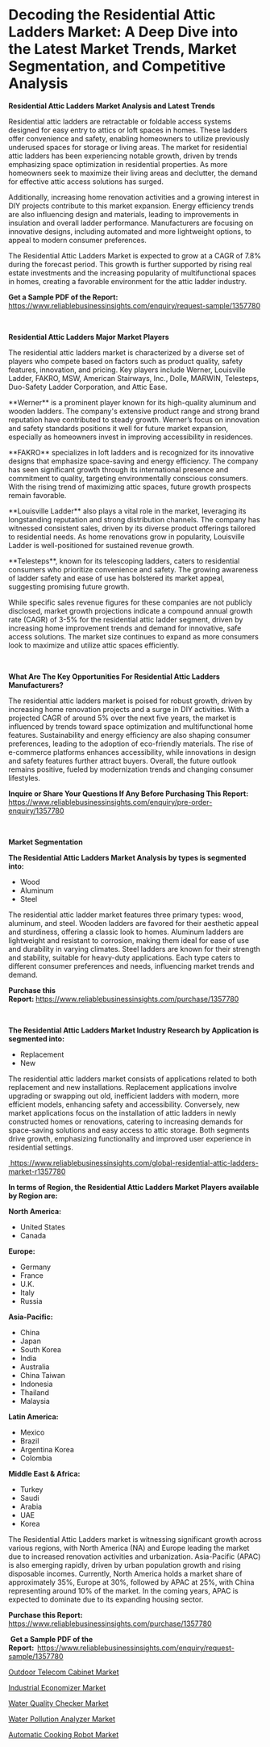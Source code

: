 <p><h1>Decoding the Residential Attic Ladders Market: A Deep Dive into the Latest Market Trends, Market Segmentation, and Competitive Analysis</h1></p><p><strong>Residential Attic Ladders Market Analysis and Latest Trends</strong></p>
<p><p>Residential attic ladders are retractable or foldable access systems designed for easy entry to attics or loft spaces in homes. These ladders offer convenience and safety, enabling homeowners to utilize previously underused spaces for storage or living areas. The market for residential attic ladders has been experiencing notable growth, driven by trends emphasizing space optimization in residential properties. As more homeowners seek to maximize their living areas and declutter, the demand for effective attic access solutions has surged.</p><p>Additionally, increasing home renovation activities and a growing interest in DIY projects contribute to this market expansion. Energy efficiency trends are also influencing design and materials, leading to improvements in insulation and overall ladder performance. Manufacturers are focusing on innovative designs, including automated and more lightweight options, to appeal to modern consumer preferences.</p><p>The Residential Attic Ladders Market is expected to grow at a CAGR of 7.8% during the forecast period. This growth is further supported by rising real estate investments and the increasing popularity of multifunctional spaces in homes, creating a favorable environment for the attic ladder industry.</p></p>
<p><strong>Get a Sample PDF of the Report:&nbsp;</strong> <a href="https://www.reliablebusinessinsights.com/enquiry/request-sample/1357780?utm_campaign=1873&utm_medium=2&utm_source=Github&utm_content=ia&utm_term=11042025&utm_id=residential-attic-ladders">https://www.reliablebusinessinsights.com/enquiry/request-sample/1357780</a></p>
<p>&nbsp;</p>
<p><strong>Residential Attic Ladders Major Market Players</strong></p>
<p><p>The residential attic ladders market is characterized by a diverse set of players who compete based on factors such as product quality, safety features, innovation, and pricing. Key players include Werner, Louisville Ladder, FAKRO, MSW, American Stairways, Inc., Dolle, MARWIN, Telesteps, Duo-Safety Ladder Corporation, and Attic Ease.</p><p>**Werner** is a prominent player known for its high-quality aluminum and wooden ladders. The company's extensive product range and strong brand reputation have contributed to steady growth. Werner’s focus on innovation and safety standards positions it well for future market expansion, especially as homeowners invest in improving accessibility in residences.</p><p>**FAKRO** specializes in loft ladders and is recognized for its innovative designs that emphasize space-saving and energy efficiency. The company has seen significant growth through its international presence and commitment to quality, targeting environmentally conscious consumers. With the rising trend of maximizing attic spaces, future growth prospects remain favorable.</p><p>**Louisville Ladder** also plays a vital role in the market, leveraging its longstanding reputation and strong distribution channels. The company has witnessed consistent sales, driven by its diverse product offerings tailored to residential needs. As home renovations grow in popularity, Louisville Ladder is well-positioned for sustained revenue growth.</p><p>**Telesteps**, known for its telescoping ladders, caters to residential consumers who prioritize convenience and safety. The growing awareness of ladder safety and ease of use has bolstered its market appeal, suggesting promising future growth.</p><p>While specific sales revenue figures for these companies are not publicly disclosed, market growth projections indicate a compound annual growth rate (CAGR) of 3-5% for the residential attic ladder segment, driven by increasing home improvement trends and demand for innovative, safe access solutions. The market size continues to expand as more consumers look to maximize and utilize attic spaces efficiently.</p></p>
<p>&nbsp;</p>
<p><strong>What Are The Key Opportunities For Residential Attic Ladders Manufacturers?</strong></p>
<p><p>The residential attic ladders market is poised for robust growth, driven by increasing home renovation projects and a surge in DIY activities. With a projected CAGR of around 5% over the next five years, the market is influenced by trends toward space optimization and multifunctional home features. Sustainability and energy efficiency are also shaping consumer preferences, leading to the adoption of eco-friendly materials. The rise of e-commerce platforms enhances accessibility, while innovations in design and safety features further attract buyers. Overall, the future outlook remains positive, fueled by modernization trends and changing consumer lifestyles.</p></p>
<p><strong>Inquire or Share Your Questions If Any Before Purchasing This Report:</strong> <a href="https://www.reliablebusinessinsights.com/enquiry/pre-order-enquiry/1357780?utm_campaign=1873&utm_medium=2&utm_source=Github&utm_content=ia&utm_term=11042025&utm_id=residential-attic-ladders">https://www.reliablebusinessinsights.com/enquiry/pre-order-enquiry/1357780</a></p>
<p>&nbsp;</p>
<p><strong>Market Segmentation</strong></p>
<p><strong>The Residential Attic Ladders Market Analysis by types is segmented into:</strong></p>
<p><ul><li>Wood</li><li>Aluminum</li><li>Steel</li></ul></p>
<p><p>The residential attic ladder market features three primary types: wood, aluminum, and steel. Wooden ladders are favored for their aesthetic appeal and sturdiness, offering a classic look to homes. Aluminum ladders are lightweight and resistant to corrosion, making them ideal for ease of use and durability in varying climates. Steel ladders are known for their strength and stability, suitable for heavy-duty applications. Each type caters to different consumer preferences and needs, influencing market trends and demand.</p></p>
<p><strong>Purchase this Report:&nbsp;</strong><a href="https://www.reliablebusinessinsights.com/purchase/1357780?utm_campaign=1873&utm_medium=2&utm_source=Github&utm_content=ia&utm_term=11042025&utm_id=residential-attic-ladders">https://www.reliablebusinessinsights.com/purchase/1357780</a></p>
<p>&nbsp;</p>
<p><strong>The Residential Attic Ladders Market Industry Research by Application is segmented into:</strong></p>
<p><ul><li>Replacement</li><li>New</li></ul></p>
<p><p>The residential attic ladders market consists of applications related to both replacement and new installations. Replacement applications involve upgrading or swapping out old, inefficient ladders with modern, more efficient models, enhancing safety and accessibility. Conversely, new market applications focus on the installation of attic ladders in newly constructed homes or renovations, catering to increasing demands for space-saving solutions and easy access to attic storage. Both segments drive growth, emphasizing functionality and improved user experience in residential settings.</p></p>
<p><a href="https://www.reliablebusinessinsights.com/global-residential-attic-ladders-market-r1357780?utm_campaign=1873&utm_medium=2&utm_source=Github&utm_content=ia&utm_term=11042025&utm_id=residential-attic-ladders">&nbsp;https://www.reliablebusinessinsights.com/global-residential-attic-ladders-market-r1357780</a></p>
<p><strong>In terms of Region, the Residential Attic Ladders Market Players available by Region are:</strong></p>
<p>
    <p> <strong> North America: </strong>
        <ul>
            <li>United States</li>
            <li>Canada</li>
        </ul>
        </p> 
    <p> <strong> Europe: </strong>
        <ul>
            <li>Germany</li>
            <li>France</li>
            <li>U.K.</li>
            <li>Italy</li>
            <li>Russia</li>
        </ul>
        </p> 
    <p> <strong> Asia-Pacific: </strong>
        <ul>
            <li>China</li>
            <li>Japan</li>
            <li>South Korea</li>
            <li>India</li>
            <li>Australia</li>
            <li>China Taiwan</li>
            <li>Indonesia</li>
            <li>Thailand</li>
            <li>Malaysia</li>
        </ul>
        </p> 
    <p> <strong> Latin America: </strong>
        <ul>
            <li>Mexico</li>
            <li>Brazil</li>
            <li>Argentina Korea</li>
            <li>Colombia</li>
        </ul>
        </p> 
    <p> <strong> Middle East & Africa: </strong>
        <ul>
            <li>Turkey</li>
            <li>Saudi</li>
            <li>Arabia</li>
            <li>UAE</li>
            <li>Korea</li>
        </ul>
    </p>
    </p>
<p><p>The Residential Attic Ladders market is witnessing significant growth across various regions, with North America (NA) and Europe leading the market due to increased renovation activities and urbanization. Asia-Pacific (APAC) is also emerging rapidly, driven by urban population growth and rising disposable incomes. Currently, North America holds a market share of approximately 35%, Europe at 30%, followed by APAC at 25%, with China representing around 10% of the market. In the coming years, APAC is expected to dominate due to its expanding housing sector.</p></p>
<p><strong>Purchase this Report: </strong><a href="https://www.reliablebusinessinsights.com/purchase/1357780?utm_campaign=1873&utm_medium=2&utm_source=Github&utm_content=ia&utm_term=11042025&utm_id=residential-attic-ladders">https://www.reliablebusinessinsights.com/purchase/1357780</a></p>
<p>&nbsp;<strong>Get a Sample PDF of the Report:&nbsp;&nbsp;</strong><a href="https://www.reliablebusinessinsights.com/enquiry/request-sample/1357780?utm_campaign=1873&utm_medium=2&utm_source=Github&utm_content=ia&utm_term=11042025&utm_id=residential-attic-ladders">https://www.reliablebusinessinsights.com/enquiry/request-sample/1357780</a></p>
<p><strong></strong></p>
<p><p><a href="https://github.com/wyettillesr4/Market-Research-Report-List-1/blob/main/outdoor-telecom-cabinet-market.md?utm_campaign=1873&utm_medium=2&utm_source=Github&utm_content=ia&utm_term=11042025&utm_id=residential-attic-ladders">Outdoor Telecom Cabinet Market</a></p><p><a href="https://github.com/supashcriana/Market-Research-Report-List-1/blob/main/industrial-economizer-market.md?utm_campaign=1873&utm_medium=2&utm_source=Github&utm_content=ia&utm_term=11042025&utm_id=residential-attic-ladders">Industrial Economizer Market</a></p><p><a href="https://github.com/gasiorgary79/Market-Research-Report-List-1/blob/main/water-quality-checker-market.md?utm_campaign=1873&utm_medium=2&utm_source=Github&utm_content=ia&utm_term=11042025&utm_id=residential-attic-ladders">Water Quality Checker Market</a></p><p><a href="https://github.com/vigatoimrene04/Market-Research-Report-List-1/blob/main/water-pollution-analyzer-market.md?utm_campaign=1873&utm_medium=2&utm_source=Github&utm_content=ia&utm_term=11042025&utm_id=residential-attic-ladders">Water Pollution Analyzer Market</a></p><p><a href="https://github.com/bufkamaiahi7/Market-Research-Report-List-1/blob/main/automatic-cooking-robot-market.md?utm_campaign=1873&utm_medium=2&utm_source=Github&utm_content=ia&utm_term=11042025&utm_id=residential-attic-ladders">Automatic Cooking Robot Market</a></p></p>